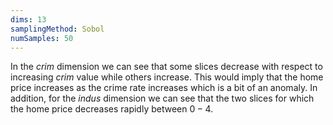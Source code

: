 ```yaml
---
dims: 13
samplingMethod: Sobol
numSamples: 50
---
```


In the *crim* dimension we can see that some slices decrease with respect to
increasing *crim* value while others increase. This would imply that the
home price increases as the crime rate increases which is a bit of an anomaly.
In addition, for the *indus* dimension we can see that the two slices for
which the home price decreases rapidly between $0-4$.

